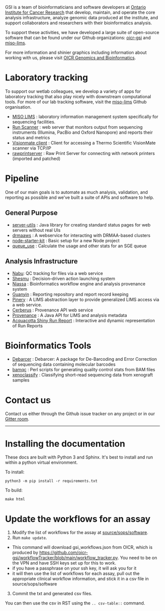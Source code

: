 GSI is a team of
bioinformaticians and software developers at [Ontario Institute for Cancer Research](https://oicr.on.ca) 
that develop, maintain, and operate the core 
analysis infrastructure, analyze genomic data produced at the institute, and support
collaborators and researchers with their bioinformatics analysis.

To support these activities, we have developed a large suite of open-source software
that can be found under our Github organizations: [oicr-gsi](https://github.com/oicr-gsi)
and [miso-lims](https://github.com/miso-lims).

For more information and shinier graphics including information about working with us, 
please visit [OICR Genomics and Bioinformatics](https://gsi.oicr.on.ca).

# Laboratory tracking

To support our wetlab colleagues, we develop a variety of apps for laboratory tracking
that also play nicely with downstream computational tools. For more of our lab tracking 
software, visit the [miso-lims](https://github.com/miso-lims) Github organisation.

* [MISO LIMS](https://github.com/miso-lims/miso-lims) : laboratory information management 
  system specifically for sequencing facilities.
* [Run Scanner](https://github.com/miso-lims/runscanner) : web server that monitors output 
  from sequencing instruments (Illumina, PacBio and Oxford Nanopore) and reports their 
  status and metrics
* [Visionmate client](https://github.com/miso-lims/visionmate-client) : Client for 
  accessing a Thermo Scientific VisionMate scanner via TCP/IP
* [rawprintserver](https://github.com/miso-lims/rawprintserver) : Raw Print Server for 
  connecting with network printers (imported and patched)
  

# Pipeline

One of our main goals is to automate as much analysis, validation, and reporting as possible
and we've built a suite of APIs and software to help.

## General Purpose

* [server-utils](https://github.com/oicr-gsi/server-utils) : Java library for creating 
  standard status pages for web servers without real UIs
* [drmaaws](https://github.com/oicr-gsi/drmaaws) : A webservice for interacting with 
  DRMAA-based clusters
* [node-starter-kit](https://github.com/oicr-gsi/node-starter-kit) : Basic setup for a new 
  Node project
* [queue_use](https://github.com/oicr-gsi/queue_use) : Calculate the usage and other stats 
  for an SGE queue

## Analysis Infrastructure

* [Nabu](https://github.com/oicr-gsi/nabu): QC tracking for files via a web service
* [Shesmu](https://github.com/oicr-gsi/shesmu) : Decision-driven action launching system
* [Niassa](https://github.com/oicr-gsi/niassa) : Bioinformatics workflow engine and analysis 
  provenance system
* [Guanyin](https://github.com/oicr-gsi/guanyin) : Reporting repository and report record 
  keeping
* [Pinery](https://github.com/oicr-gsi/pinery) : A LIMS abstraction layer to provide 
  generalized LIMS access via a web service.
* [Cerberus](https://github.com/oicr-gsi/cerberus) : Provenance API web service
* [Provenance](https://github.com/oicr-gsi/provenance) : A Java API for LIMS and analysis
  metadata
* [Acquacotta Shiny Run Report](https://github.com/oicr-gsi/acquacotta-shiny-run-report) : 
  Interactive and dynamic representation of Run Reports

# Bioinformatics Tools

* [Debarcer](https://github.com/oicr-gsi/debarcer) : Debarcer: A package for De-Barcoding and 
  Error Correction of sequencing data containing molecular barcodes
* [bamqc](https://github.com/oicr-gsi/bamqc) : Perl scripts for generating quality control 
  stats from BAM files
* [xenoclassify](https://github.com/oicr-gsi/xenoclassify) : Classifying short-read sequencing 
  data from xenograft samples

# Contact us

Contact us either through the Github issue tracker on any project or in our 
[Gitter room](https://gitter.im/oicr-gsi/general).

---------------------------------------------------------

# Installing the documentation

These docs are built with Python 3 and Sphinx. It's best to install and run within a python virtual environment.

To install:
```
python3 -m pip install -r requirements.txt
```

To build:
```
make html
```

# Update the workflows for an assay

1. Modify the list of workflows for the assay at [source/sops/software](source/sops/software).
2. Run `make update`.
  * This command will download gsi_workflows.json from OICR, which is produced by https://github.com/oicr-gsi/workflowTracker/blob/main/workflow_tracker.py. You need to be on the VPN and have SSH keys set up for this to work.
  * if you have a passphrase on your ssh key, it will ask you for it
  * it will then use the list of workflows for each assay, pull out the appropriate clinical workflow information, and stick it in a csv file in source/sops/software
3. Commit the txt and generated csv files.

You can then use the csv in RST using the `.. csv-table::` command.




